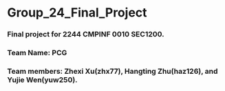 # **Group_24_Final_Project**
### Final project for 2244 CMPINF 0010 SEC1200. 
### Team Name: PCG
### Team members: Zhexi Xu(zhx77), Hangting Zhu(haz126), and Yujie Wen(yuw250).


